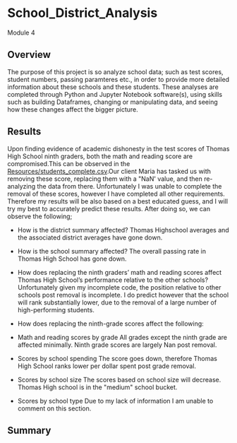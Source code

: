 # School_District_Analysis
Module 4

## Overview 
The purpose of this project is so analyze school data; such as test scores, student numbers, passing paramteres etc., in order to provide more detailed information
about these schools and these students. These analyses are completed through Python and Jupyter Notebook software(s), using skills such as building Dataframes, 
changing or manipulating data, and seeing how these changes affect the bigger picture. 

## Results
Upon finding evidence of academic dishonesty in the test scores of Thomas High School ninth graders, both the math and reading score are compromised.This can be observed in the
[Resources/students_complete.csv](Resources/students_complete.csv).Our client Maria has tasked us with removing these score, replacing them with a "NaN' value, and then re-analyzing the data from there. Unfortunately I was unable to complete the removal of these scores, however I have completed all other requirements. Therefore my results will be
also based on a best educated guess, and I will try my best to accurately predict these results. 
After doing so, we can observe the following;

* How is the district summary affected?
Thomas Highschool averages and the associated district averages have gone down.

* How is the school summary affected?
The overall passing rate in Thomas High School has gone down. 

* How does replacing the ninth graders’ math and reading scores affect Thomas High School’s performance relative to the other schools?
Unfortunately given my incomplete code, the position relative to other schools post removal is incomplete. I do predict however that the school will rank
substantially lower, due to the removal of a large number of high-performing students. 

* How does replacing the ninth-grade scores affect the following:
* Math and reading scores by grade
All grades except the ninth grade are affected minimally. Ninth grade scores are largely Nan post removal. 

* Scores by school spending
The score goes down, therefore Thomas High School ranks lower per dollar spent post grade removal. 

* Scores by school size
The scores based on school size will decrease. Thomas High school is in the "medium" school bucket. 

* Scores by school type
Due to my lack of information I am unable to comment on this section. 

## Summary 




